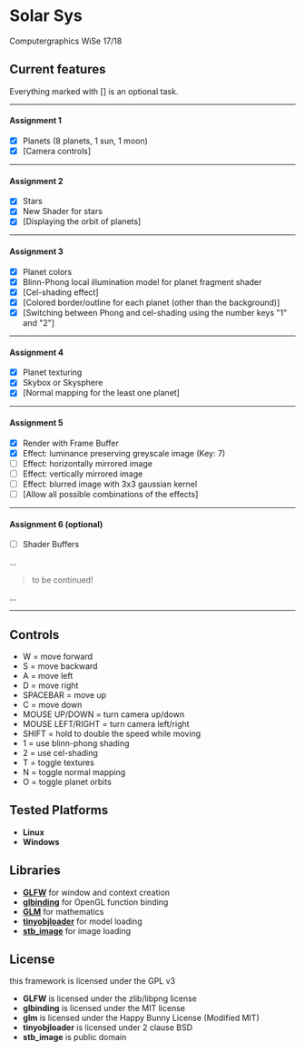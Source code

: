 # Solar Sys
Computergraphics WiSe 17/18
  
  
## Current features
Everything marked with [] is an optional task.
  
----
#### Assignment 1  
- [x] Planets (8 planets, 1 sun, 1 moon)
- [x] [Camera controls]
----
#### Assignment 2  
- [x] Stars
- [x] New Shader for stars
- [x] [Displaying the orbit of planets]
----
#### Assignment 3  
- [x] Planet colors
- [x] Blinn-Phong local illumination model for planet fragment shader
- [x] [Cel-shading effect]
- [x] [Colored border/outline for each planet (other than the background)]
- [x] [Switching between Phong and cel-shading using the number keys "1" and "2"]
----
#### Assignment 4  
- [x] Planet texturing
- [x] Skybox or Skysphere
- [x] [Normal mapping for the least one planet]
----
#### Assignment 5  
- [x] Render with Frame Buffer
- [x] Effect: luminance preserving greyscale image (Key: 7)
- [ ] Effect: horizontally mirrored image
- [ ] Effect: vertically mirrored image
- [ ] Effect: blurred image with 3x3 gaussian kernel
- [ ] [Allow all possible combinations of the effects]
----
#### Assignment 6 (optional)  
- [ ] Shader Buffers

...

> to be continued!

...

----
  
  
## Controls

* W = move forward
* S = move backward
* A = move left
* D = move right
* SPACEBAR = move up
* C = move down
* MOUSE UP/DOWN = turn camera up/down
* MOUSE LEFT/RIGHT = turn camera left/right
* SHIFT = hold to double the speed while moving
* 1 = use blinn-phong shading
* 2 = use cel-shading
* T = toggle textures
* N = toggle normal mapping
* O = toggle planet orbits

  
## Tested Platforms
* **Linux**
* **Windows**
  
  
## Libraries
* [**GLFW**](http://www.glfw.org/) for window and context creation
* [**glbinding**](https://github.com/cginternals/glbinding) for OpenGL function binding
* [**GLM**](glm.g-truc.net/) for mathematics
* [**tinyobjloader**](http://syoyo.github.io/tinyobjloader/) for model loading
* [**stb_image**](https://github.com/nothings/stb) for image loading
  
  
## License
this framework is licensed under the GPL v3
* **GLFW** is licensed under the zlib/libpng license
* **glbinding** is licensed under the MIT license
* **glm** is licensed under the Happy Bunny License (Modified MIT)
* **tinyobjloader** is licensed under 2 clause BSD
* **stb_image** is public domain
